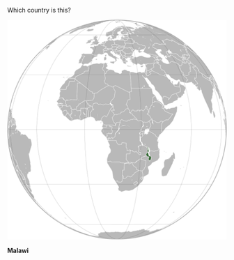 Which country is this?

![Map of a country](images/Malawi_(orthographic_projection).svg)
<!--question-->
**Malawi**